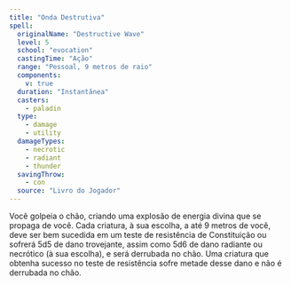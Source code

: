 ```yaml
---
title: "Onda Destrutiva"
spell:
  originalName: "Destructive Wave"
  level: 5
  school: "evocation"
  castingTime: "Ação"
  range: "Pessoal, 9 metros de raio"
  components:
    v: true
  duration: "Instantânea"
  casters:
    - paladin
  type:
    - damage
    - utility
  damageTypes:
    - necrotic
    - radiant
    - thunder
  savingThrow:
    - con
  source: "Livro do Jogador"
---
```


Você golpeia o chão, criando uma explosão de energia divina que se propaga de você. Cada criatura, à sua escolha, a até 9 metros de você, deve ser bem sucedida em um teste de resistência de Constituição ou sofrerá 5d5 de dano trovejante, assim como 5d6 de dano radiante ou necrótico (à sua escolha), e será derrubada no chão. Uma criatura que obtenha sucesso no teste de resistência sofre metade desse dano e não é derrubada no chão.
